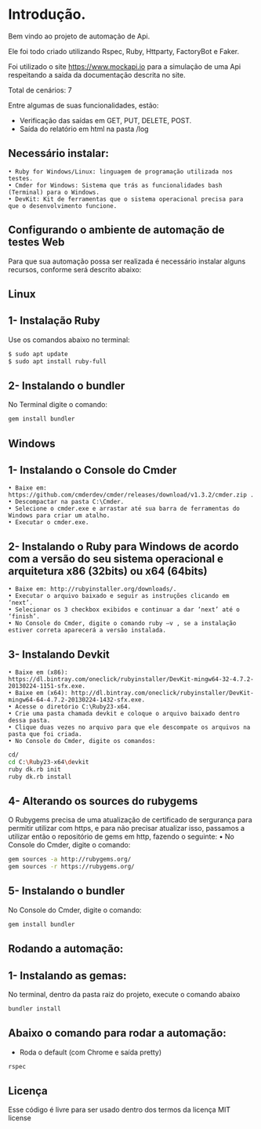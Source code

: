 # Introdução.

Bem vindo ao projeto de automação de Api.

Ele foi todo criado utilizando Rspec, Ruby, Httparty, FactoryBot e Faker.

Foi utilizado o site https://www.mockapi.io para a simulação de uma Api respeitando a saida da documentação descrita no site.

Total de cenários: 7

Entre algumas de suas funcionalidades, estão:

- Verificação das saídas em GET, PUT, DELETE, POST.
- Saída do relatório em html na pasta /log


## Necessário instalar:
    • Ruby for Windows/Linux: linguagem de programação utilizada nos testes. 
    • Cmder for Windows: Sistema que trás as funcionalidades bash (Terminal) para o Windows. 
    • DevKit: Kit de ferramentas que o sistema operacional precisa para que o desenvolvimento funcione. 
   

## Configurando o ambiente de automação de testes Web

Para que sua automação possa ser realizada é necessário instalar alguns recursos, conforme será descrito abaixo:

## Linux

## 1- Instalação Ruby 

Use os comandos abaixo no terminal:
```bash
$ sudo apt update
$ sudo apt install ruby-full
```

## 2- Instalando o bundler
No Terminal digite o comando:
```bash
gem install bundler
```
## Windows

## 1- Instalando o Console do Cmder
    • Baixe em: https://github.com/cmderdev/cmder/releases/download/v1.3.2/cmder.zip . 
    • Descompactar na pasta C:\Cmder. 
    • Selecione o cmder.exe e arrastar até sua barra de ferramentas do Windows para criar um atalho. 
    • Executar o cmder.exe. 
## 2- Instalando o Ruby para Windows de acordo com a versão do seu sistema operacional e arquitetura x86 (32bits) ou x64 (64bits)
    • Baixe em: http://rubyinstaller.org/downloads/. 
    • Executar o arquivo baixado e seguir as instruções clicando em ‘next’. 
    • Selecionar os 3 checkbox exibidos e continuar a dar ‘next’ até o ‘finish’. 
    • No Console do Cmder, digite o comando ruby –v , se a instalação estiver correta aparecerá a versão instalada. 
## 3- Instalando Devkit
    • Baixe em (x86): https://dl.bintray.com/oneclick/rubyinstaller/DevKit-mingw64-32-4.7.2-20130224-1151-sfx.exe. 
    • Baixe em (x64): http://dl.bintray.com/oneclick/rubyinstaller/DevKit-mingw64-64-4.7.2-20130224-1432-sfx.exe. 
    • Acesse o diretório C:\Ruby23-x64. 
    • Crie uma pasta chamada devkit e coloque o arquivo baixado dentro dessa pasta. 
    • Clique duas vezes no arquivo para que ele descompate os arquivos na pasta que foi criada. 
    • No Console do Cmder, digite os comandos: 
```bash
cd/
cd C:\Ruby23-x64\devkit
ruby dk.rb init
ruby dk.rb install
```
## 4- Alterando os sources do rubygems
O Rubygems precisa de uma atualização de certificado de sergurança para permitir utilizar com https, e para não precisar atualizar isso, passamos a utilizar então o repositório de gems em http, fazendo o seguinte:
    • No Console do Cmder, digite o comando: 
```bash
gem sources -a http://rubygems.org/
gem sources -r https://rubygems.org/
```

## 5- Instalando o bundler
No Console do Cmder, digite o comando:
``` bash
gem install bundler
```

## Rodando a automação:

## 1- Instalando as gemas:
No terminal, dentro da pasta raiz do projeto, execute o comando abaixo
``` bash
bundler install 
```

## Abaixo o comando para rodar a automação:

- Roda o default (com Chrome e saída pretty)
```bash
rspec
```




## Licença
Esse código é livre para ser usado dentro dos termos da licença MIT license




 
